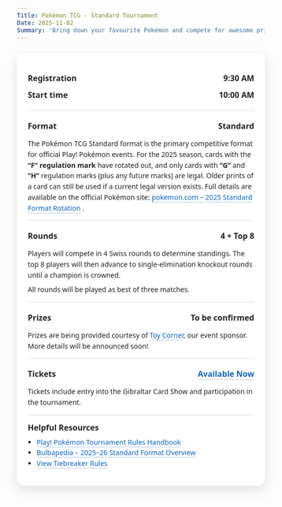 ```yaml
---
Title: Pokémon TCG - Standard Tournament
Date: 2025-11-02
Summary: 'Bring down your favourite Pokémon and compete for awesome prizes!'
---
```


<style>
  .event-card {
    max-width: 800px;
    margin: 24px auto;
    padding: 20px 22px;
    background: #ffffffcc;
    backdrop-filter: blur(6px);
    border-radius: 14px;
    box-shadow: 0 8px 24px rgba(0,0,0,0.12);
    font-family: 'Segoe UI', 'Helvetica Neue', Arial, sans-serif;
    color: #222;
  }
  .event-card .section {
    padding: 14px 0;
    border-top: 1px solid #ddd;
  }
  .event-card .row {
    display: flex;
    justify-content: space-between;
    gap: 12px;
    padding: 6px 0;
  }
  .event-card .label {
    font-weight: 700;
    font-size: 1.15em;
  }
  .event-card .value {
    font-weight: 600;
    font-size: 1.15em;
    text-align: right;
  }
  .event-card p {
    margin: 8px 0 0;
    line-height: 1.55;
  }
  .event-card a {
    color: #0b65c2;
    text-decoration: none;
    border-bottom: 1px solid rgba(11,101,194,0.35);
  }
  .event-card a:hover { border-bottom-color: rgba(11,101,194,0.7); }

  /* Dark mode */
  html.dark .event-card,
  :root.dark .event-card,
  [data-theme="dark"] .event-card {
    background: rgba(10, 25, 47, 0.85);
    color: #fff;
    box-shadow: 0 8px 24px rgba(0,0,0,0.5);
  }
  html.dark .event-card .section,
  :root.dark .event-card .section,
  [data-theme="dark"] .event-card .section {
    border-top-color: rgba(255,255,255,0.18);
  }
  html.dark .event-card a,
  :root.dark .event-card a,
  [data-theme="dark"] .event-card a {
    color: #7cb7ff;
    border-bottom-color: rgba(124,183,255,0.45);
  }
  @media (prefers-color-scheme: dark) {
    .event-card {
      background: rgba(10, 25, 47, 0.85);
      color: #fff;
      box-shadow: 0 8px 24px rgba(0,0,0,0.5);
    }
    .event-card .section { border-top-color: rgba(255,255,255,0.18); }
    .event-card a {
      color: #7cb7ff;
      border-bottom-color: rgba(124,183,255,0.45);
    }
  }
  

  /* Dark mode adjustments for tiebreaker rules backgrounds */
  html.dark .rules-section.swiss,
  :root.dark .rules-section.swiss,
  [data-theme='dark'] .rules-section.swiss {
    background: rgba(48, 96, 160, 0.6) !important; /* darker blue */
  }

  html.dark .rules-section.topcut,
  :root.dark .rules-section.topcut,
  [data-theme='dark'] .rules-section.topcut {
    background: rgba(160, 48, 48, 0.6) !important; /* darker red */
  }
</style>

</style>

<section class="event-card">
  <div class="section" style="border-top: none;">
    <div class="row">
      <div class="label">Registration</div>
      <div class="value">9:30 AM</div>
    </div>
    <div class="row">
      <div class="label">Start time</div>
      <div class="value">10:00 AM</div>
    </div>
  </div>

  <div class="section">
    <div class="row">
      <div class="label">Format</div>
      <div class="value">Standard</div>
    </div>
    <p>
      The Pokémon TCG Standard format is the primary competitive format for official Play! Pokémon events.
      For the 2025 season, cards with the <strong>“F” regulation mark</strong> have rotated out, and only cards with
      <strong>“G”</strong> and <strong>“H”</strong> regulation marks (plus any future marks) are legal.
      Older prints of a card can still be used if a current legal version exists.
      Full details are available on the official Pokémon site:
      <a href="https://www.pokemon.com/us/pokemon-news/2025-pokemon-tcg-standard-format-rotation-announcement" target="_blank" rel="noopener">
        pokemon.com – 2025 Standard Format Rotation
      </a>.
    </p>
  </div>

  <div class="section">
    <div class="row">
      <div class="label">Rounds</div>
      <div class="value">4 + Top 8</div>
    </div>
    <p>
      Players will compete in 4 Swiss rounds to determine standings.
      The top 8 players will then advance to single‑elimination knockout rounds until a champion is crowned.
      <p>
      All rounds will be played as best of three matches.
    </p>
  </div>

  <div class="section">
    <div class="row">
      <div class="label">Prizes</div>
      <div class="value">To be confirmed</div>
    </div>
    <p>
      Prizes are being provided courtesy of <a href="https://toycorner.gi/">Toy Corner</a>, our event sponsor.
      More details will be announced soon!
    </p>
  </div>

  <div class="section">
    <div class="row">
      <div class="label">Tickets</div>
      <div class="value"><a href="/Tickets">Available Now</a></div>
    </div>
    <p>
      Tickets include entry into the Gibraltar Card Show and participation in the tournament.
    </p>
  </div>

  <div class="section">
    <div class="label" style="margin-bottom: 8px;">Helpful Resources</div>
    <ul style="margin: 0; padding-left: 18px; line-height: 1.55;">
    <li><a href="https://www.pokemon.com/us/play-pokemon/about/tournaments-rules-and-resources/"> Play! Pokémon Tournament Rules Handbook</a></li>
    <li><a href="https://bulbapedia.bulbagarden.net/wiki/2025-26_Standard_format_(TCG)" target="_blank" rel="noopener">Bulbapedia – 2025–26 Standard Format Overview</a></li>
    <li><a href="#" id="tiebreakerLink">View Tiebreaker Rules</a></li>

<div id="tiebreakerModal" style="
  display:none;
  position:fixed;
  z-index:9999;
  left:0; top:0;
  width:100%; height:100%;
  background:rgba(0,0,0,0.6);
  backdrop-filter: blur(4px);
">
  <div style="
    background:#ffffffcc;
    backdrop-filter: blur(8px);
    margin: 5% auto;
    padding: 20px 24px;
    border-radius: 14px;
    width: 90%;
    max-width: 520px;
    font-family: 'Segoe UI','Helvetica Neue',sans-serif;
    box-shadow: 0 8px 24px rgba(0,0,0,0.3);
    position: relative;
    color: #222;
  ">
    <span id="closeTiebreakerModal" style="
      position:absolute;
      top:10px; right:14px;
      font-size: 1.5em;
      cursor:pointer;
      color:#333;
    ">&times;</span>

    

<h2 style="margin-top:0;">Tiebreaker Rules</h2>

<div style="line-height:1.5; font-size:0.95rem;">
<div style="background:#d0e6ff; padding:10px; border-radius:8px; margin-bottom:12px;">
<strong>🟦 Swiss Rounds (can end in a draw)</strong>
<ul style="margin:8px 0 0 20px; padding:0;">
<li>When time is called → finish current turn (Turn 0) + 1 extra full turn.</li>
<li>A 10‑minute overtime clock starts immediately when time is called.</li>
<li>If no winner after that → game is a draw.</li>
</ul>
</div>

<hr style="border:none; border-top:1px solid #ccc; margin:16px 0;">

<div style="background:#ffd6d6; padding:10px; border-radius:8px;">
<strong>🟥 Top Cut / Elimination (must have a winner)</strong>
<ul style="margin:8px 0 0 20px; padding:0;">
<li>Same procedure (Turn 0 +1, 10‑minute overtime).</li>
<li>If 10 minutes expire and no winner:</li>
<li>The player with a Prize card lead is declared the winner.</li>
<li>If Prizes are tied → start a Tiebreaker Game (normal 6‑Prize setup).</li>
<li>Tiebreaker Game has a 10‑minute time limit.</li>
<li>The first player to establish a Prize card lead is declared the winner.</li>
</ul>
</div>
</div>
</div>
</div>

<script>
document.addEventListener('DOMContentLoaded', () => {
  const modal = document.getElementById('tiebreakerModal');
  const openLink = document.getElementById('tiebreakerLink');
  const closeBtn = document.getElementById('closeTiebreakerModal');

  openLink.addEventListener('click', (e) => {
    e.preventDefault(); // stop page jump
    modal.style.display = 'block';
  });

  closeBtn.addEventListener('click', () => {
    modal.style.display = 'none';
  });

  window.addEventListener('click', (e) => {
    if (e.target === modal) {
      modal.style.display = 'none';
    }
  });
});
</script>
